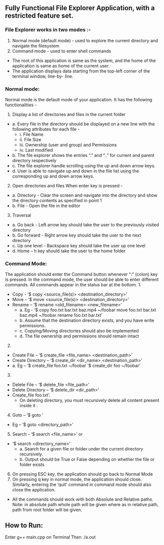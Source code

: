 ## Fully Functional File Explorer Application, with a restricted feature set.
### File Explorer works in two modes :-
1. Normal mode (default mode) - used to explore the current directory and navigate the filesystem 
2. Command mode - used to enter shell commands
- The root of this application is same as the system, and the home of the application is same as home of the current user.
- The application displays data starting from the top-left corner of the terminal window, line-by- line.

### Normal mode:
Normal mode is the default mode of your application. It has the following functionalities -
1. Display a list of directories and files in the current folder
- a. Every file in the directory should be displayed on a new line with the following attributes for each file -
  - i. File Name
  - ii. File Size
  - iii. Ownership (user and group) and Permissions
  - iv. Last modified
- b. The file explorer shows the entries “.” and “..” for current and parent directory respectively
- c. The file explorer handle scrolling using the up and down arrow keys.
- d. User is able to navigate up and down in the file list using the corresponding up and down arrow keys.

2. Open directories and files When enter key is pressed -
- a. Directory - Clear the screen and navigate into the directory and show the directory contents as specified in point 1
- b. File - Open the file in the editor

3. Traversal
- a. Go back - Left arrow key should take the user to the previously visited directory
- b. Go forward - Right arrow key should take the user to the next directory
- c. Up one level - Backspace key should take the user up one level
- d. Home – h key should take the user to the home folder

### Command Mode:
The application should enter the Command button whenever “:” (colon) key is pressed. In the command mode, the user should be able to enter different commands. All commands appear in the status bar at the bottom.
1.
  - Copy - ‘$ copy <source_file(s)> <destination_directory>’
  - Move – ‘$ move <source_file(s)> <destination_directory>’
  - Rename – ‘$ rename <old_filename> <new_filename>’
    - a. Eg - ‘$ copy foo.txt bar.txt baz.mp4 ~/foobar move foo.txt bar.txt baz.mp4 ~/foobar rename foo.txt bar.txt’
    - b. Assume that the destination directory exists, and you have write permissions.
    - c. Copying/Moving directories should also be implemented
    - d. The file ownership and permissions should remain intact
2. 
 - Create File – ‘$ create_file <file_name> <destination_path>’
 - Create Directory – ‘$ create_dir <dir_name> <destination_path>’
  - a. Eg – ‘$ create_file foo.txt ~/foobar ‘$ create_dir foo ~/foobar’
3. 
- Delete File – ‘$ delete_file <file_path>’
- Delete Directory – ‘$ delete_dir <dir_path>’
- Create_file foo.txt’.
  - On deleting directory, you must recursively delete all content present inside it .
4. Goto – ‘$ goto <location>’
  - Eg – ‘$ goto <directory_path>’
5. Search - ‘$ search <file_name>’
             or
- ‘$ search <directory_name>’
  - a. Search for a given file or folder under the current directory recursively.
  - b. Output should be True or False depending on whether the file or folder exists
6. On pressing ESC key, the application should go back to Normal Mode
7. On pressing q key in normal mode, the application should close. Similarly, entering the ‘quit’ command in command mode should also close the application.
 
- All the commands should work with both Absolute and Relative paths. Note: in absolute path whole path will be given where as in relative path, path from root folder will be given.

## How to Run:
Enter g++ main.cpp on Terminal
Then ./a.out 
